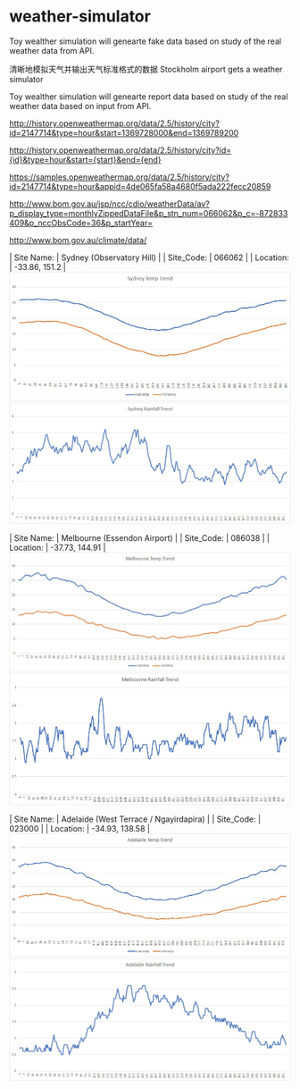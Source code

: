 # weather-simulator
Toy wealther simulation will genearte fake data based on study of the real weather data from API.

清晰地模拟天气并输出天气标准格式的数据
Stockholm airport gets a weather simulator

Toy wealther simulation will genearte report data based on study of the real weather data based on input from API.


http://history.openweathermap.org/data/2.5/history/city?id=2147714&type=hour&start=1369728000&end=1369789200

http://history.openweathermap.org/data/2.5/history/city?id={id}&type=hour&start={start}&end={end}

https://samples.openweathermap.org/data/2.5/history/city?id=2147714&type=hour&appid=4de065fa58a4680f5ada222fecc20859

http://www.bom.gov.au/jsp/ncc/cdio/weatherData/av?p_display_type=monthlyZippedDataFile&p_stn_num=066062&p_c=-872833409&p_nccObsCode=36&p_startYear=

http://www.bom.gov.au/climate/data/


| Site Name: | Sydney (Observatory Hill) |
| Site_Code: | 066062                    |
| Location:  | -33.86, 151.2             |
![picture](src/main/resources/images/sydneyTempTrend.jpg)
![picture](src/main/resources/images/sydneyRainfallTrend.jpg)

| Site Name: | Melbourne (Essendon Airport) |
| Site_Code: | 086038                       |
| Location:  | -37.73, 144.91               |
![picture](src/main/resources/images/melbourneTempTrend.jpg)
![picture](src/main/resources/images/melbourneRainfallTrend.jpg)

| Site Name: | Adelaide (West Terrace / Ngayirdapira) |
| Site_Code: | 023000                    |
| Location:  | -34.93, 138.58             |
![picture](src/main/resources/images/adelaideTempTrend.jpg)
![picture](src/main/resources/images/adelaideRainfallTrend.jpg)

